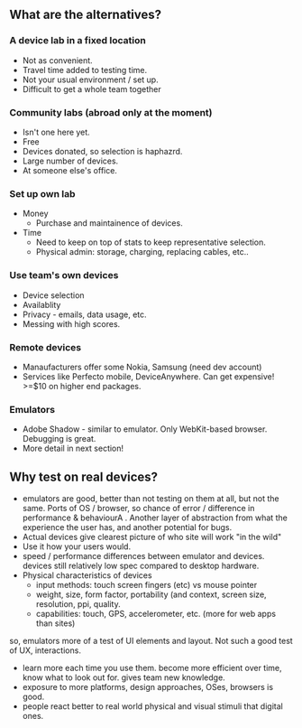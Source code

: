 ## What are the alternatives?

### A device lab in a fixed location

* Not as convenient.
* Travel time added to testing time.
* Not your usual environment / set up.
* Difficult to get a whole team together

### Community labs (abroad only at the moment)

* Isn't one here yet.
* Free
* Devices donated, so selection is haphazrd.
* Large number of devices.
* At someone else's office.

### Set up own lab

* Money
	* Purchase and maintainence of devices.
* Time
	* Need to keep on top of stats to keep representative selection.
	* Physical admin: storage, charging, replacing cables, etc.. 

### Use team's own devices

* Device selection
* Availablity
* Privacy - emails, data usage, etc.
* Messing with high scores.


### Remote devices

* Manaufacturers offer some Nokia, Samsung (need dev account)
* Services like Perfecto mobile, DeviceAnywhere. Can get expensive! >=$10 on higher end packages.

### Emulators

* Adobe Shadow - similar to emulator. Only WebKit-based browser. Debugging is great.
* More detail in next section!

## Why test on real devices?

* emulators are good, better than not testing on them at all, but not the same. Ports of OS / browser, so chance of error / difference in performance & behaviourA . Another layer of abstraction from what the experience the user has, and another potential for bugs.
* Actual devices give clearest picture of who site will work "in the wild"
* Use it how your users would.
* speed / performance differences between emulator and devices. devices still relatively low spec compared to desktop hardware.
* Physical characteristics of devices
	* input methods: touch screen fingers (etc) vs mouse pointer
	* weight, size, form factor, portability (and context, screen size, resolution, ppi, quality.
	* capabilities: touch, GPS, accelerometer, etc. (more for web apps than sites)

so, emulators more of a test of UI elements and layout. Not such a good test of UX, interactions.

* learn more each time you use them. become more efficient over time, know what to look out for. gives team new knowledge.
* exposure to more platforms, design approaches, OSes, browsers is good.
* people react better to real world physical and visual stimuli that digital ones.